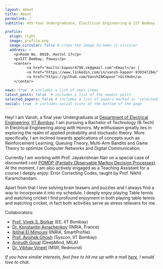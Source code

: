 ```yaml
---
layout: about
title: About
permalink: /
subtitle: 4th Year Undergraduate, Electrical Engineering @ IIT Bombay

profile:
  align: right
  image: profile.png
  image_circular: false # crops the image to make it circular
  address: >
    <p>Room No. 6010, Hostel 17</p>
    <p>IIT Bombay, Powai</p>
    <center>
          <a href="mailto:kapoor4798.vk@gmail.com">Email</a> |
          <a href="https://www.linkedin.com/in/vansh-kapoor-939347284/">LinkedIn</a> | 
          <a href="https://github.com/Vansh28Kapoor">GitHub</a>
    </center>

news: true  # includes a list of news items
latest_posts: false  # includes a list of the newest posts
selected_papers: false # includes a list of papers marked as "selected={true}"
social: true  # includes social icons at the bottom of the page
---
```



Hey! I am Vansh, a final year Undergraduate at [Department of Electrical Engineering](https://www.ee.iitb.ac.in/web/index.php), [IIT Bombay](https://www.iitb.ac.in/). I am pursuing a Bachelor of Technology (B.Tech) in Electrical Engineering along with Honors. My enthusiasm greatly lies in exploring the realm of applied probability and stochastic theory. More specifically, I am inclined towards applications of concepts such as Reinforcement Learning, Queuing Theory, Multi-Arm Bandits and Game Theory to optimize Computer Networks and Digital Communication.


Currently I am working with Prof. Jayakrishnan Nair on a special case of discounted cost [POMDP (Partially Observable Markov Decision Processes)](/research). At the moment, I am also actively engaged as a Teaching Assistant for a course I deeply enjoy: Error Correcting Codes, taught by Prof. Nikhil Karamchandani.

Apart from that I love solving brain teasers and puzzles and I always find a way to incorporate it into my schedule. I deeply enjoy playing Table tennis and watching cricket I find profound enjoyment in both playing table tennis and watching cricket, in fact both activities serve as stress relievers for me .


Collaborators:
- <a href="https://www.ee.iitb.ac.in/web/people/faculty/home/borkar">Prof. Vivek S. Borkar</a> (EE, IIT Bombay)
- <a href="https://www-sop.inria.fr/members/Konstantin.Avratchenkov/me.html">Dr. Konstantin Avrachenkov</a> (INRIA, France)
- <a href="https://www.linkedin.com/in/ibtihal-el-m/">Ibtihal El Mimouni</a> (INRIA, SmartProfile)
- <a href="https://sites.google.com/view/avishekghosh/home?authuser=1">Prof. Avishek Ghosh</a> (Syscon, IIT Bombay)
- <a href="https://anirudh9119.github.io/">Anirudh Goyal</a> (DeepMind, MILA)
- <a href="https://www.microsoft.com/en-us/research/people/vivineet/">Dr. Vibhav Vineet</a> (MSR, Redmond)

_If you have similar interests, feel free to hit me up with a mail <a href="mailto:tejaspagare2002@gmail.com?subject=Hi">here</a>, I would love to chat._


<!-- Write your biography here. Tell the world about yourself. Link to your favorite [subreddit](http://reddit.com). You can put a picture in, too. The code is already in, just name your picture `prof_pic.jpg` and put it in the `img/` folder.

Put your address / P.O. box / other info right below your picture. You can also disable any of these elements by editing `profile` property of the YAML header of your `_pages/about.md`. Edit `_bibliography/papers.bib` and Jekyll will render your [publications page](/al-folio/publications/) automatically.

Link to your social media connections, too. This theme is set up to use [Font Awesome icons](http://fortawesome.github.io/Font-Awesome/) and [Academicons](https://jpswalsh.github.io/academicons/), like the ones below. Add your Facebook, Twitter, LinkedIn, Google Scholar, or just disable all of them. -->
